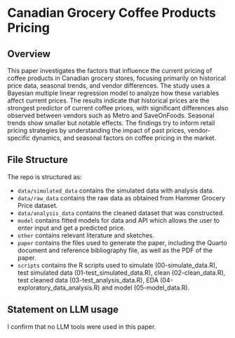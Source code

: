 # Canadian Grocery Coffee Products Pricing

## Overview

This paper investigates the factors that influence the current pricing of coffee products in Canadian grocery stores, focusing primarily on historical price data, seasonal trends, and vendor differences. The study uses a Bayesian multiple linear regression model to analyze how these variables affect current prices. The results indicate that historical prices are the strongest predictor of current coffee prices, with significant differences also observed between vendors such as Metro and SaveOnFoods. Seasonal trends show smaller but notable effects. The findings try to inform retail pricing strategies by understanding the impact of past prices, vendor-specific dynamics, and seasonal factors on coffee pricing in the market.

## File Structure

The repo is structured as:


-   `data/simulated_data` contains the simulated data with analysis data.
-   `data/raw_data` contains the raw data as obtained from Hammer Grocery Price dataset.
-   `data/analysis_data` contains the cleaned dataset that was constructed.
-   `model` contains fitted models for data and API which allows the user to enter input and get a predicted price.
-   `other` contains relevant literature and sketches.
-   `paper` contains the files used to generate the paper, including the Quarto document and reference bibliography file, as well as the PDF of the paper. 
-   `scripts` contains the R scripts used to simulate (00-simulate_data.R), test simulated data (01-test_simulated_data.R), clean (02-clean_data.R), test cleaned data (03-test_analysis_data.R), EDA (04-exploratory_data_analysis.R) and model (05-model_data.R).


## Statement on LLM usage

I confirm that no LLM tools were used in this paper.
